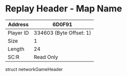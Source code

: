 #  Replay Header - Map Name
Address   | 6D0F91
----------|-------------
Player ID | 334603 (Byte Offset: 1)
Size 	  | 1
Length 	  | 24
SC:R      | Read Only

struct networkGameHeader
